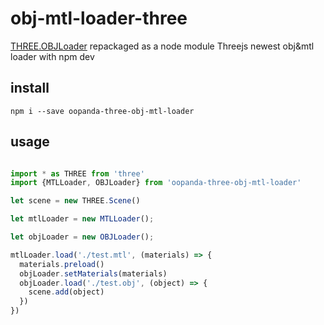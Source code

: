 # obj-mtl-loader-three
[THREE.OBJLoader](https://threejs.org/examples/js/loaders/OBJLoader.js) repackaged as a node module
Threejs newest obj&amp;mtl loader with npm dev

## install

`npm i --save oopanda-three-obj-mtl-loader`


## usage

```js

import * as THREE from 'three'
import {MTLLoader, OBJLoader} from 'oopanda-three-obj-mtl-loader'

let scene = new THREE.Scene()

let mtlLoader = new MTLLoader();

let objLoader = new OBJLoader();

mtlLoader.load('./test.mtl', (materials) => {
  materials.preload()
  objLoader.setMaterials(materials)
  objLoader.load('./test.obj', (object) => {
    scene.add(object)
  })
})

```